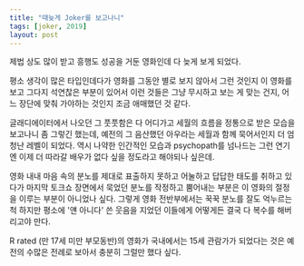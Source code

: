 ```yaml
---
title: "때늦게 Joker를 보고나니"
tags: [joker, 2019]
layout: post
---
```


제법 상도 많이 받고 흥행도 성공을 거둔 영화인데 다 늦게 보게 되었다.

평소 생각이 많은 타입인데다가 영화를 그동안 별로 보지 않아서 그런 것인지 이 영화를 보고 그다지 석연찮은 부분이 있어서 이런 것들은 그냥 무시하고 보는 게 맞는 건지, 어느 장단에 맞춰 가야하는 것인지 조금 애매했던 것 같다. 

글래디에이터에서 나오던 그 풋풋함은 다 어디가고 세월의 흐름을 정통으로 받은 모습을 보고나니 좀 그렇긴 했는데, 예전의 그 음산했던 아우라는 세월과 함께 묵어서인지 더 엄청난 레벨이 되었다. 역시 나약한 인간적인 모습과 psychopath를 넘나드는 그런 연기엔 이제 더 따라갈 배우가 없다 싶을 정도라고 해야되나 싶은데. 

영화 내내 마음 속의 분노를 제대로 표출하지 못하고 어눌하고 답답한 태도를 취하고 있다가 마지막 토크쇼 장면에서 묵었던 분노를 작정하고 뿜어내는 부분은 이 영화의 절정을 이루는 부분이 아니었나 싶다. 그렇게 영화 전반부에서는 꾹꾹 분노를 잘도 억누르는 척 하지만 평소에 '얜 아니다' 쓴 웃음을 지었던 이들에게 어떻게든 결국 다 복수를 해버리고야 만다. 

R rated (만 17세 미만 부모동반)의 영화가 국내에서는 15세 관람가가 되었다는 것은 예전의 수많은 전례로 보아서 충분히 그럴만 했다 싶다. 